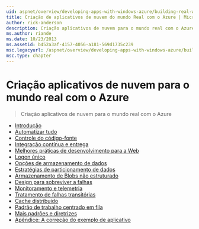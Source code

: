 ```yaml
---
uid: aspnet/overview/developing-apps-with-windows-azure/building-real-world-cloud-apps-with-windows-azure/index
title: Criação de aplicativos de nuvem do mundo Real com o Azure | Microsoft Docs
author: rick-anderson
description: Criação aplicativos de nuvem para o mundo real com o Azure
ms.author: riande
ms.date: 10/23/2013
ms.assetid: b452a3af-4157-4056-a181-569d1735c239
msc.legacyurl: /aspnet/overview/developing-apps-with-windows-azure/building-real-world-cloud-apps-with-windows-azure
msc.type: chapter
---
```

<a name="building-real-world-cloud-apps-with-azure"></a>Criação aplicativos de nuvem para o mundo real com o Azure
====================
> Criação aplicativos de nuvem para o mundo real com o Azure


- [Introdução](introduction.md)
- [Automatizar tudo](automate-everything.md)
- [Controle do código-fonte](source-control.md)
- [Integração contínua e entrega](continuous-integration-and-continuous-delivery.md)
- [Melhores práticas de desenvolvimento para a Web](web-development-best-practices.md)
- [Logon único](single-sign-on.md)
- [Opções de armazenamento de dados](data-storage-options.md)
- [Estratégias de particionamento de dados](data-partitioning-strategies.md)
- [Armazenamento de Blobs não estruturado](unstructured-blob-storage.md)
- [Design para sobreviver a falhas](design-to-survive-failures.md)
- [Monitoramento e telemetria](monitoring-and-telemetry.md)
- [Tratamento de falhas transitórias](transient-fault-handling.md)
- [Cache distribuído](distributed-caching.md)
- [Padrão de trabalho centrado em fila](queue-centric-work-pattern.md)
- [Mais padrões e diretrizes](more-patterns-and-guidance.md)
- [Apêndice: A correção do exemplo de aplicativo](the-fix-it-sample-application.md)
